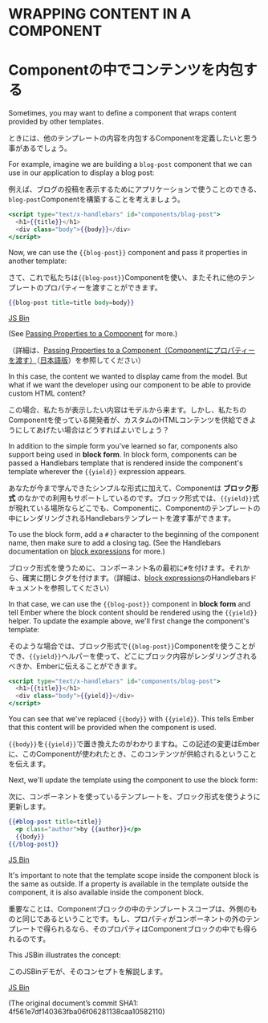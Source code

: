 # WRAPPING CONTENT IN A COMPONENT
# Componentの中でコンテンツを内包する

Sometimes, you may want to define a component that wraps content
provided by other templates.

ときには、他のテンプレートの内容を内包するComponentを定義したいと思う事があるでしょう。

For example, imagine we are building a `blog-post` component that we can
use in our application to display a blog post:

例えば、ブログの投稿を表示するためにアプリケーションで使うことのできる、`blog-post`Componentを構築することを考えましょう。

```handlebars
<script type="text/x-handlebars" id="components/blog-post">
  <h1>{{title}}</h1>
  <div class="body">{{body}}</div>
</script>
```

Now, we can use the `{{blog-post}}` component and pass it properties
in another template:

さて、これで私たちは`{{blog-post}}`Componentを使い、またそれに他のテンプレートのプロパティーを渡すことができます。

```handlebars
{{blog-post title=title body=body}}
```

<a class="jsbin-embed" href="http://jsbin.com/obogub/1/embed?live">JS Bin</a><script src="http://static.jsbin.com/js/embed.js"></script>

(See [Passing Properties to a
Component](http://emberjs.com/guides/components/passing-properties-to-a-component/) for
more.)

（詳細は、[Passing Properties to a Component（Componentにプロパティーを渡す）](http://emberjs.com/guides/components/passing-properties-to-a-component/)（[日本語版](https://github.com/emadurandal/emberjs-guides-japanese-translation/blob/master/06-components/03-passing-properties-to-a-component.md)）を参照してください）

In this case, the content we wanted to display came from the model. But
what if we want the developer using our component to be able to provide custom
HTML content?

この場合、私たちが表示したい内容はモデルから来ます。しかし、私たちのComponentを使っている開発者が、カスタムのHTMLコンテンツを供給できようにしてあげたい場合はどうすればよいでしょう？

In addition to the simple form you've learned so far, components also
support being used in **block form**. In block form, components can be
passed a Handlebars template that is rendered inside the component's
template wherever the `{{yield}}` expression appears.

あなたが今まで学んできたシンプルな形式に加えて、Componentは **ブロック形式** のなかでの利用もサポートしているのです。ブロック形式では、`{{yield}}`式が現れている場所ならどこでも、Componentに、Componentのテンプレートの中にレンダリングされるHandlebarsテンプレートを渡す事ができます。

To use the block form, add a `#` character to the
beginning of the component name, then make sure to add a closing tag.
(See the Handlebars documentation on [block expressions](http://handlebarsjs.com/#block-expressions) for more.)

ブロック形式を使うために、コンポーネント名の最初に`#`を付けます。それから、確実に閉じタグを付けます。（詳細は、[block expressions](http://handlebarsjs.com/#block-expressions)のHandlebarsドキュメントを参照してください）

In that case, we can use the `{{blog-post}}` component in **block form**
and tell Ember where the block content should be rendered using the
`{{yield}}` helper. To update the example above, we'll first change the component's
template:

そのような場合では、ブロック形式で`{{blog-post}}`Componentを使うことができ、`{{yield}}`ヘルパーを使って、どこにブロック内容がレンダリングされるべきか、Emberに伝えることができます。

```handlebars
<script type="text/x-handlebars" id="components/blog-post">
  <h1>{{title}}</h1>
  <div class="body">{{yield}}</div>
</script>
```

You can see that we've replaced `{{body}}` with `{{yield}}`. This tells
Ember that this content will be provided when the component is used.

`{{body}}`を`{{yield}}`で置き換えたのがわかりますね。この記述の変更はEmberに、このComponentが使われたとき、このコンテンツが供給されるということを伝えます。

Next, we'll update the template using the component to use the block
form:

次に、コンポーネントを使っているテンプレートを、ブロック形式を使うように更新します。

```handlebars
{{#blog-post title=title}}
  <p class="author">by {{author}}</p>
  {{body}}
{{/blog-post}} 
```

<a class="jsbin-embed" href="http://jsbin.com/osulic/1/embed?live">JS Bin</a><script src="http://static.jsbin.com/js/embed.js"></script>

It's important to note that the template scope inside the component
block is the same as outside. If a property is available in the template
outside the component, it is also available inside the component block.

重要なことは、Componentブロックの中のテンプレートスコープは、外側のものと同じであるということです。もし、プロパティがコンポーネントの外のテンプレートで得られるなら、そのプロパティはComponentブロックの中でも得られるのです。

This JSBin illustrates the concept:

このJSBinデモが、そのコンセプトを解説します。

<a class="jsbin-embed" href="http://jsbin.com/iqocuf/1/embed?live">JS Bin</a><script src="http://static.jsbin.com/js/embed.js"></script>

(The original document’s commit SHA1: 4f561e7df140363fba06f06281138caa10582110)